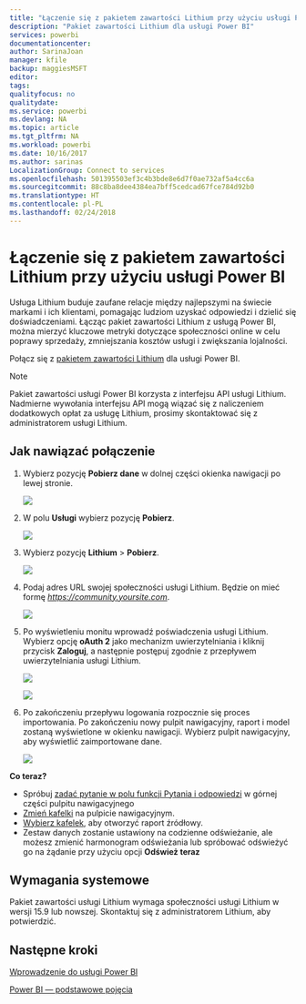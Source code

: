 ```yaml
---
title: "Łączenie się z pakietem zawartości Lithium przy użyciu usługi Power BI"
description: "Pakiet zawartości Lithium dla usługi Power BI"
services: powerbi
documentationcenter: 
author: SarinaJoan
manager: kfile
backup: maggiesMSFT
editor: 
tags: 
qualityfocus: no
qualitydate: 
ms.service: powerbi
ms.devlang: NA
ms.topic: article
ms.tgt_pltfrm: NA
ms.workload: powerbi
ms.date: 10/16/2017
ms.author: sarinas
LocalizationGroup: Connect to services
ms.openlocfilehash: 501395503ef3c4b3bde8e6d7f0ae732af5a4cc6a
ms.sourcegitcommit: 88c8ba8dee4384ea7bff5cedcad67fce784d92b0
ms.translationtype: HT
ms.contentlocale: pl-PL
ms.lasthandoff: 02/24/2018
---
```

# <a name="connect-to-lithium-with-power-bi"></a>Łączenie się z pakietem zawartości Lithium przy użyciu usługi Power BI
Usługa Lithium buduje zaufane relacje między najlepszymi na świecie markami i ich klientami, pomagając ludziom uzyskać odpowiedzi i dzielić się doświadczeniami. Łącząc pakiet zawartości Lithium z usługą Power BI, można mierzyć kluczowe metryki dotyczące społeczności online w celu poprawy sprzedaży, zmniejszania kosztów usługi i zwiększania lojalności. 

Połącz się z [pakietem zawartości Lithium](https://app.powerbi.com/getdata/services/lithium) dla usługi Power BI.

>[!NOTE]
>Pakiet zawartości usługi Power BI korzysta z interfejsu API usługi Lithium. Nadmierne wywołania interfejsu API mogą wiązać się z naliczeniem dodatkowych opłat za usługę Lithium, prosimy skontaktować się z administratorem usługi Lithium.

## <a name="how-to-connect"></a>Jak nawiązać połączenie
1. Wybierz pozycję **Pobierz dane** w dolnej części okienka nawigacji po lewej stronie.
   
   ![](media/service-connect-to-lithium/pbi_getdata.png) 
2. W polu **Usługi** wybierz pozycję **Pobierz**.
   
   ![](media/service-connect-to-lithium/pbi_getservices.png) 
3. Wybierz pozycję **Lithium** \> **Pobierz**.
   
   ![](media/service-connect-to-lithium/lithiumconnect.png)
4. Podaj adres URL swojej społeczności usługi Lithium. Będzie on mieć formę *https://community.yoursite.com*.
   
   ![](media/service-connect-to-lithium/params.png)
5. Po wyświetleniu monitu wprowadź poświadczenia usługi Lithium. Wybierz opcję **oAuth 2** jako mechanizm uwierzytelniania i kliknij przycisk **Zaloguj**, a następnie postępuj zgodnie z przepływem uwierzytelniania usługi Lithium.
   
   ![](media/service-connect-to-lithium/creds.png)
   
   ![](media/service-connect-to-lithium/creds2.png)
6. Po zakończeniu przepływu logowania rozpocznie się proces importowania. Po zakończeniu nowy pulpit nawigacyjny, raport i model zostaną wyświetlone w okienku nawigacji. Wybierz pulpit nawigacyjny, aby wyświetlić zaimportowane dane.
   
    ![](media/service-connect-to-lithium/lithium.png)

**Co teraz?**

* Spróbuj [zadać pytanie w polu funkcji Pytania i odpowiedzi](power-bi-q-and-a.md) w górnej części pulpitu nawigacyjnego
* [Zmień kafelki](service-dashboard-edit-tile.md) na pulpicie nawigacyjnym.
* [Wybierz kafelek](service-dashboard-tiles.md), aby otworzyć raport źródłowy.
* Zestaw danych zostanie ustawiony na codzienne odświeżanie, ale możesz zmienić harmonogram odświeżania lub spróbować odświeżyć go na żądanie przy użyciu opcji **Odśwież teraz**

## <a name="system-requirements"></a>Wymagania systemowe
Pakiet zawartości usługi Lithium wymaga społeczności usługi Lithium w wersji 15.9 lub nowszej. Skontaktuj się z administratorem Lithium, aby potwierdzić.

## <a name="next-steps"></a>Następne kroki
[Wprowadzenie do usługi Power BI](service-get-started.md)

[Power BI — podstawowe pojęcia](service-basic-concepts.md)

